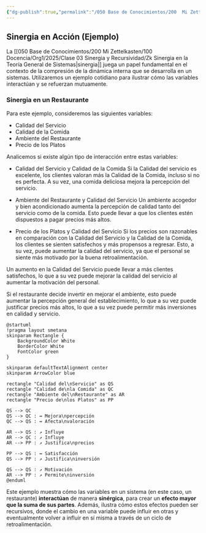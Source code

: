 ```yaml
---
{"dg-publish":true,"permalink":"/050 Base de Conocimientos/200  Mi Zettelkasten/100 Docencia/Org1/2025/Clase 03 Sinergia y Recursividad/Zk Sinergia en Acción (Ejemplo)/","tags":["digitalGarden","sinergia"]}
---
```


## Sinergia en Acción (Ejemplo)

La [[050 Base de Conocimientos/200  Mi Zettelkasten/100 Docencia/Org1/2025/Clase 03 Sinergia y Recursividad/Zk Sinergia en la Teoría General de Sistemas\|sinergia]] juega un papel fundamental en el contexto de la compresión de la dinámica interna que se desarrolla en un sistemas. Utilizaremos un ejemplo cotidiano para ilustrar cómo las variables interactúan y se refuerzan mutuamente.

### Sinergia en un Restaurante

Para este ejemplo, consideremos las siguientes variables:

- Calidad del Servicio
- Calidad de la Comida
- Ambiente del Restaurante
- Precio de los Platos

Analicemos si existe algún tipo de interacción entre estas variables:

- Calidad del Servicio y Calidad de la Comida
	Si la Calidad del servicio es excelente, los clientes valoran más la Calidad de la Comida, incluso si no es perfecta. A su vez, una comida deliciosa mejora la percepción del servicio.
    
- Ambiente del Restaurante y Calidad del Servicio
	Un ambiente acogedor y bien acondicionado aumenta la percepción de calidad tanto del servicio como de la comida. Esto puede llevar a que los clientes estén dispuestos a pagar precios más altos.
    
- Precio de los Platos y Calidad del Servicio
	Si los precios son razonables en comparación con la Calidad del Servicio y la Calidad de la Comida, los clientes se sienten satisfechos y más propensos a regresar.
	Esto, a su vez, puede aumentar la calidad del servicio, ya que el personal se siente más motivado por la buena retroalimentación.

Un aumento en la Calidad del Servicio puede llevar a más clientes satisfechos, lo que a su vez puede mejorar la calidad del servicio al aumentar la motivación del personal.

Si el restaurante decide invertir en mejorar el ambiente, esto puede aumentar la percepción general del establecimiento, lo que a su vez puede justificar precios más altos, lo que a su vez puede permitir más inversiones en calidad y servicio.

```plantuml
@startuml
!pragma layout smetana
skinparam Rectangle {
    BackgroundColor White
    BorderColor White
    FontColor green
}

skinparam defaultTextAlignment center
skinparam ArrowColor blue

rectangle "Calidad del\nServicio" as QS
rectangle "Calidad de\nla Comida" as QC
rectangle "Ambiente del\nRestaurante" as AR
rectangle "Precio de\nlos Platos" as PP

QS --> QC
QS --> QC : ↔ Mejora\npercepción
QC --> QS : ↔ Afecta\nvaloración

AR --> QS : ↗ Influye
AR --> QC : ↗ Influye
AR --> PP : ↗ Justifica\nprecios

PP --> QS : ↔ Satisfacción
QS --> PP : ↗ Justifica\ninversión

QS --> QS : ↗ Motivación
AR --> PP : ↗ Permite\ninversión
@enduml
```

Este ejemplo muestra cómo las variables en un sistema (en este caso, un restaurante) **interactúan** de manera **sinérgica**, para crear un **efecto mayor que la suma de sus partes**. Además, ilustra cómo estos efectos pueden ser recursivos, donde el cambio en una variable puede influir en otras y eventualmente volver a influir en sí misma a través de un ciclo de retroalimentación.